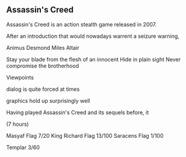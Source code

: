 ## Assassin's Creed

Assassin's Creed is an action stealth game released in 2007.

After an introduction that would nowadays warrent a seizure warning,

Animus
Desmond Miles
Altair

Stay your blade from the flesh of an innocent
Hide in plain sight
Never compromise the brotherhood

Viewpoints

dialog is quite forced at times

graphics hold up surprisingly well

Having played Assassin's Creed and its sequels before, it

(7 hours)

Masyaf Flag 7/20
King Richard Flag 13/100
Saracens Flag 1/100

Templar 3/60
